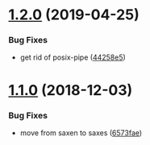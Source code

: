<a name="1.2.0"></a>
# [1.2.0](https://github.com/lddubeau/xml-conformance-suite/compare/v1.1.0...v1.2.0) (2019-04-25)


### Bug Fixes

* get rid of posix-pipe ([44258e5](https://github.com/lddubeau/xml-conformance-suite/commit/44258e5))



<a name="1.1.0"></a>
# [1.1.0](https://github.com/lddubeau/xml-conformance-suite/compare/v1.0.0...v1.1.0) (2018-12-03)


### Bug Fixes

* move from saxen to saxes ([6573fae](https://github.com/lddubeau/xml-conformance-suite/commit/6573fae))



